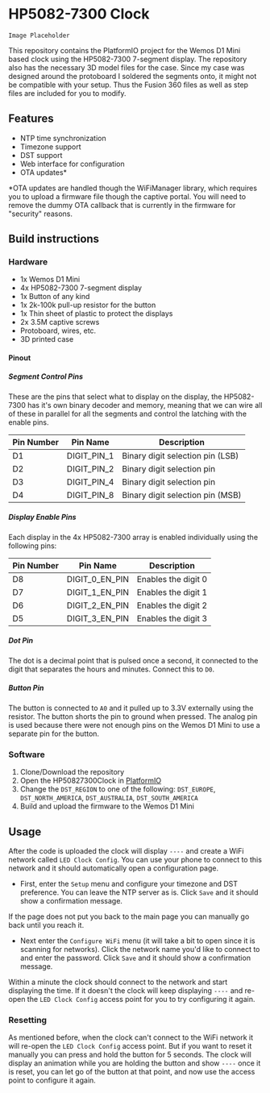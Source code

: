 # HP5082-7300 Clock

`Image Placeholder`

This repository contains the PlatformIO project for the Wemos D1 Mini based clock using the HP5082-7300 7-segment display. The repository also has the necessary 3D model files for the case. Since my case was designed around the protoboard I soldered the segments onto, it might not be compatible with your setup. Thus the Fusion 360 files as well as step files are included for you to modify.

## Features
- NTP time synchronization
- Timezone support
- DST support
- Web interface for configuration
- OTA updates*
 
*OTA updates are handled though the WiFiManager library, which requires you to upload a firmware file though the captive portal. You will need to remove the dummy OTA callback that is currently in the firmware for "security" reasons.

## Build instructions
### Hardware
- 1x Wemos D1 Mini
- 4x HP5082-7300 7-segment display
- 1x Button of any kind
- 1x 2k-100k pull-up resistor for the button
- 1x Thin sheet of plastic to protect the displays
- 2x 3.5M captive screws
- Protoboard, wires, etc.
- 3D printed case

#### Pinout
##### Segment Control Pins

These are the pins that select what to display on the display, the HP5082-7300 has it's own binary decoder and memory, meaning that we can wire all of these in parallel for all the segments and control the latching with the enable pins.

| Pin Number | Pin Name | Description           |
|------------|----------|-----------------------|
| D1         | DIGIT_PIN_1 | Binary digit selection pin (LSB) |
| D2         | DIGIT_PIN_2 | Binary digit selection pin |
| D3         | DIGIT_PIN_4 | Binary digit selection pin |
| D4         | DIGIT_PIN_8 | Binary digit selection pin (MSB) |

##### Display Enable Pins

Each display in the 4x HP5082-7300 array is enabled individually using the following pins:

| Pin Number | Pin Name       | Description                        |
|------------|----------------|------------------------------------|
| D8         | DIGIT_0_EN_PIN | Enables the digit 0 |
| D7         | DIGIT_1_EN_PIN | Enables the digit 1 |
| D6         | DIGIT_2_EN_PIN | Enables the digit 2 |
| D5         | DIGIT_3_EN_PIN | Enables the digit 3 |

##### Dot Pin

The dot is a decimal point that is pulsed once a second, it connected to the digit that separates the hours and minutes. Connect this to `D0`.

##### Button Pin

The button is connected to `A0` and it pulled up to 3.3V externally using the resistor. The button shorts the pin to ground when pressed. The analog pin is used because there were not enough pins on the Wemos D1 Mini to use a separate pin for the button.

### Software
1. Clone/Download the repository
2. Open the HP50827300Clock in [PlatformIO](https://marketplace.visualstudio.com/items?itemName=platformio.platformio-ide)
3. Change the `DST_REGION` to one of the following:
`DST_EUROPE`,
`DST_NORTH_AMERICA`,
`DST_AUSTRALIA`,
`DST_SOUTH_AMERICA`
4. Build and upload the firmware to the Wemos D1 Mini

## Usage
After the code is uploaded the clock will display `----` and create a WiFi network called `LED Clock Config`. You can use your phone to connect to this network and it should automatically open a configuration page.
- First, enter the `Setup` menu and configure your timezone and DST preference. You can leave the NTP server as is. Click `Save` and it should show a confirmation message.

If the page does not put you back to the main page you can manually go back until you reach it.

- Next enter the `Configure WiFi` menu (it will take a bit to open since it is scanning for networks). Click the network name you'd like to connect to and enter the password. Click `Save` and it should show a confirmation message.

Within a minute the clock should connect to the network and start displaying the time. If it doesn't the clock will keep displaying `----` and re-open the `LED Clock Config` access point for you to try configuring it again.

### Resetting

As mentioned before, when the clock can't connect to the WiFi network it will re-open the `LED Clock Config` access point. But if you want to reset it manually you can press and hold the button for 5 seconds. The clock will display an animation while you are holding the button and show `----` once it is reset, you can let go of the button at that point, and now use the access point to configure it again.
